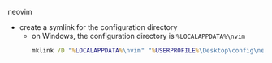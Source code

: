 neovim

- create a symlink for the configuration directory
  - on Windows, the configuration directory is `%LOCALAPPDATA%\nvim`
    ```bat
    mklink /D "%LOCALAPPDATA%\nvim" "%USERPROFILE%\Desktop\config\neovim"
    ```
